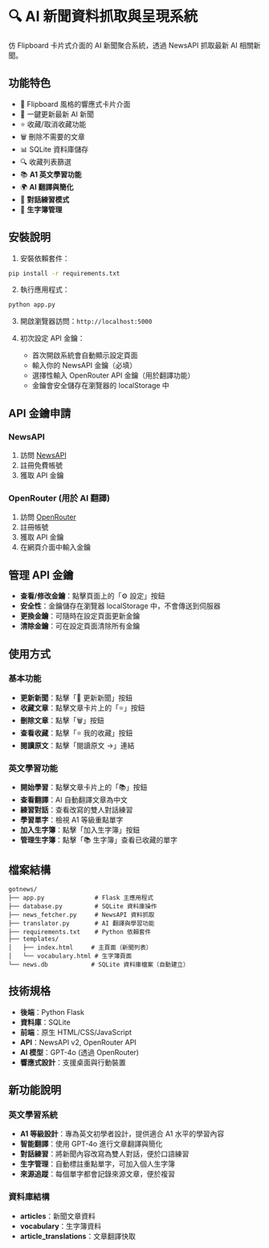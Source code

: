 # 🔍 AI 新聞資料抓取與呈現系統

仿 Flipboard 卡片式介面的 AI 新聞聚合系統，透過 NewsAPI 抓取最新 AI 相關新聞。

## 功能特色

- 📱 Flipboard 風格的響應式卡片介面
- 🔄 一鍵更新最新 AI 新聞
- ⭐ 收藏/取消收藏功能
- 🗑️ 刪除不需要的文章
- 📊 SQLite 資料庫儲存
- 🔍 收藏列表篩選
- 📚 **A1 英文學習功能**
- 🌍 **AI 翻譯與簡化**
- 💬 **對話練習模式**
- 📖 **生字簿管理**

## 安裝說明

1. 安裝依賴套件：
```bash
pip install -r requirements.txt
```

2. 執行應用程式：
```bash
python app.py
```

3. 開啟瀏覽器訪問：`http://localhost:5000`

4. 初次設定 API 金鑰：
   - 首次開啟系統會自動顯示設定頁面
   - 輸入你的 NewsAPI 金鑰（必填）
   - 選擇性輸入 OpenRouter API 金鑰（用於翻譯功能）
   - 金鑰會安全儲存在瀏覽器的 localStorage 中

## API 金鑰申請

### NewsAPI
1. 訪問 [NewsAPI](https://newsapi.org)
2. 註冊免費帳號
3. 獲取 API 金鑰

### OpenRouter (用於 AI 翻譯)
1. 訪問 [OpenRouter](https://openrouter.ai)
2. 註冊帳號
3. 獲取 API 金鑰
4. 在網頁介面中輸入金鑰

## 管理 API 金鑰

- **查看/修改金鑰**：點擊頁面上的「⚙️ 設定」按鈕
- **安全性**：金鑰儲存在瀏覽器 localStorage 中，不會傳送到伺服器
- **更換金鑰**：可隨時在設定頁面更新金鑰
- **清除金鑰**：可在設定頁面清除所有金鑰

## 使用方式

### 基本功能
- **更新新聞**：點擊「🔄 更新新聞」按鈕
- **收藏文章**：點擊文章卡片上的「⭐」按鈕
- **刪除文章**：點擊「🗑️」按鈕
- **查看收藏**：點擊「⭐ 我的收藏」按鈕
- **閱讀原文**：點擊「閱讀原文 →」連結

### 英文學習功能
- **開始學習**：點擊文章卡片上的「📚」按鈕
- **查看翻譯**：AI 自動翻譯文章為中文
- **練習對話**：查看改寫的雙人對話練習
- **學習單字**：檢視 A1 等級重點單字
- **加入生字簿**：點擊「加入生字簿」按鈕
- **管理生字簿**：點擊「📚 生字簿」查看已收藏的單字

## 檔案結構

```
gotnews/
├── app.py              # Flask 主應用程式
├── database.py         # SQLite 資料庫操作
├── news_fetcher.py     # NewsAPI 資料抓取
├── translator.py       # AI 翻譯與學習功能
├── requirements.txt    # Python 依賴套件
├── templates/
│   ├── index.html     # 主頁面（新聞列表）
│   └── vocabulary.html # 生字簿頁面
└── news.db            # SQLite 資料庫檔案（自動建立）
```

## 技術規格

- **後端**：Python Flask
- **資料庫**：SQLite
- **前端**：原生 HTML/CSS/JavaScript
- **API**：NewsAPI v2, OpenRouter API
- **AI 模型**：GPT-4o (透過 OpenRouter)
- **響應式設計**：支援桌面與行動裝置

## 新功能說明

### 英文學習系統
- **A1 等級設計**：專為英文初學者設計，提供適合 A1 水平的學習內容
- **智能翻譯**：使用 GPT-4o 進行文章翻譯與簡化
- **對話練習**：將新聞內容改寫為雙人對話，便於口語練習
- **生字管理**：自動標註重點單字，可加入個人生字簿
- **來源追蹤**：每個單字都會記錄來源文章，便於複習

### 資料庫結構
- **articles**：新聞文章資料
- **vocabulary**：生字簿資料
- **article_translations**：文章翻譯快取